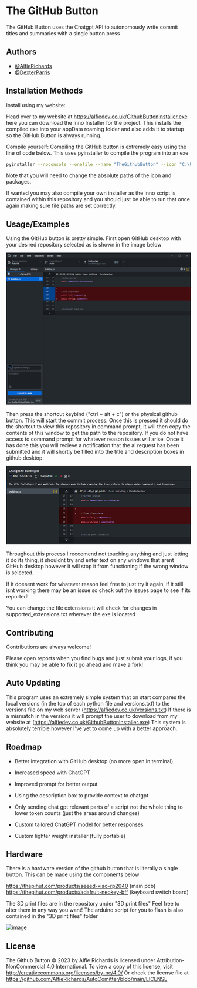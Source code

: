 
# The GitHub Button

The GitHub Button uses the Chatgpt API to autonomously write commit titles and summaries with a single button press



## Authors

- [@AlfieRichards](https://github.com/AlfieRichards)
- [@DexterParris](https://github.com/DexterParris)


## Installation Methods

Install using my website:

Head over to my website at https://alfiedev.co.uk/GithubButtonInstaller.exe here you can download the Inno Installer for the project. This installs the compiled exe into your appData roaming folder and also adds it to startup so the GitHub Button is always running.

Compile yourself:
Compiling the GitHub button is extremely easy using the line of code below. This uses pyinstaller to compile the program into an exe

```bash
pyinstaller --noconsole --onefile --name "TheGithubButton" --icon "C:\Users\asdaFemboy\Desktop\Github Repos\AutoComitter\icon.ico" --paths "C:\Users\asdaFemboy\Desktop\Github Repos\AutoComitter\venv\Lib\site-packages" --hidden-import plyer.platforms.win.notification .\host.py
```
Note that you will need to change the absolute paths of the icon and packages.

If wanted you may also compile your own installer as the inno script is contained within this repository and you should just be able to run that once again making sure file paths are set correctly.


## Usage/Examples

Using the GitHub button is pretty simple.
First open GitHub desktop with your desired repository selected as is shown in the image below

![Repo Image](https://github.com/AlfieRichards/AutoComitter/blob/main/imagery/Repo%20Selected.png)

Then press the shortcut keybind ("ctrl + alt + c") or the physical github button. This will start the commit process. Once this is pressed it should do the shortcut to view this repository in command prompt, it will then copy the contents of this window to get the path to the repository. If you do not have access to command prompt for whatever reason issues will arise. Once it has done this you will recieve a notification that the ai request has been submitted and it will shortly be filled into the title and description boxes in github desktop.

![Demo Image](https://github.com/AlfieRichards/AutoComitter/blob/main/imagery/Changes%20Shown.png)

Throughout this process I reccomend not touching anything and just letting it do its thing, it shouldnt try and enter text on any windows that arent GitHub desktop however it will stop it from functioning if the wrong window is selected.

If it doesent work for whatever reason feel free to just try it again, if it still isnt working there may be an issue so check out the issues page to see if its reported!

You can change the file extensions it will check for changes in supported_extensions.txt wherever the exe is located
## Contributing

Contributions are always welcome!

Please open reports when you find bugs and just submit your logs, if you think you may be able to fix it go ahead and make a fork!

## Auto Updating
This program uses an extremely simple system that on start compares the local versions (in the top of each python file and versions.txt) to the versions file on my web server (https://alfiedev.co.uk/versions.txt) If there is a mismatch in the versions it will prompt the user to download from my website at (https://alfiedev.co.uk/GithubButtonInstaller.exe) This system is absolutely terrible however I've yet to come up with a better approach.



## Roadmap

- Better integration with GitHub desktop (no more open in terminal)

- Increased speed with ChatGPT

- Improved prompt for better output
  
- Using the description box to provide context to chatgpt
  
- Only sending chat gpt relevant parts of a script not the whole thing to lower token counts (just the areas around changes)

- Custom tailored ChatGPT model for better responses

- Custom lighter weight installer (fully portable)
## Hardware

There is a hardware version of the github button that is literally a single button. This can be made using the components below

https://thepihut.com/products/seeed-xiao-rp2040 (main pcb)
https://thepihut.com/products/adafruit-neokey-bff (keyboard switch board)

The 3D print files are in the repository under "3D print files" Feel free to alter them in any way you want!
The arduino script for you to flash is also contained in the "3D print files" folder

![image](https://github.com/AlfieRichards/AutoComitter/assets/87566534/84c0743f-d008-4525-8009-1a34f35a6584)



## License

The Github Button © 2023 by Alfie Richards is licensed under Attribution-NonCommercial 4.0 International. To view a copy of this license, visit http://creativecommons.org/licenses/by-nc/4.0/
Or check the license file at https://github.com/AlfieRichards/AutoComitter/blob/main/LICENSE

